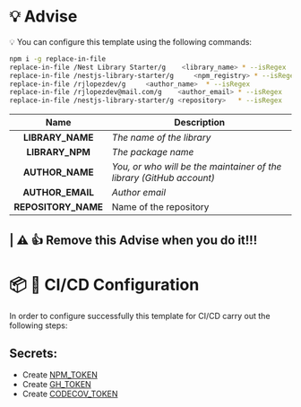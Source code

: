 # :bulb: Advise

:bulb: You can configure this template using the following commands:

```bash
npm i -g replace-in-file
replace-in-file /Nest Library Starter/g    <library_name> * --isRegex
replace-in-file /nestjs-library-starter/g     <npm_registry> * --isRegex
replace-in-file /rjlopezdev/g     <author_name>  * --isRegex
replace-in-file /rjlopezdev@mail.com/g    <author_email> * --isRegex
replace-in-file /nestjs-library-starter/g <repository>   * --isRegex
```
| Name | Description |
|:---:|---|
| __LIBRARY_NAME__ | _The name of the library_ |
| __LIBRARY_NPM__ | _The package name_ |
| __AUTHOR_NAME__ | _You, or who will be the maintainer of the library (GitHub account)_ |
| __AUTHOR_EMAIL__ | _Author email_ |
| __REPOSITORY_NAME__ | Name of the repository |

## | :warning: :+1: __Remove this Advise when you do it!!!__

# :package: :rocket: CI/CD Configuration

In order to configure successfully this template for CI/CD carry out the following steps:

## Secrets:
* Create [NPM_TOKEN](https://docs.npmjs.com/creating-and-viewing-authentication-tokens#creating-authentication-tokens)
* Create [GH_TOKEN](https://help.github.com/es/actions/configuring-and-managing-workflows/creating-and-storing-encrypted-secrets#creating-encrypted-secrets)
* Create [CODECOV_TOKEN](https://codecov.io/gh)
